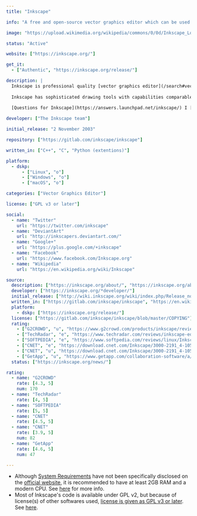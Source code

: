 ```yaml
---
title: "Inkscape"

info: "A free and open-source vector graphics editor which can be used to create or edit vector graphics such as illustrations, diagrams, line arts, charts, logos and complex paintings"

image: "https://upload.wikimedia.org/wikipedia/commons/0/0d/Inkscape_Logo.svg"

status: "Active"

website: ["https://inkscape.org/"]

get_it:
  - ["Authentic", "https://inkscape.org/release/"]

description: |
  Inkscape is professional quality [vector graphics editor](/search#vector_graphics_editor) software which runs on Windows, Mac OS X and GNU/Linux. 
  
  Inkscape has sophisticated drawing tools with capabilities comparable to Adobe Illustrator, CorelDRAW and Xara Xtreme. It can import and export various file formats, including SVG, AI, EPS, PDF, PS and PNG. It has a comprehensive feature set, a simple interface, multi-lingual support and is designed to be extensible; users can customize Inkscape's functionality with add-ons. Inkscape uses Scalable Vector Graphics (SVG), an open XML-based W3C standard, as the native format.
  
  [Questions for Inkscape](https://answers.launchpad.net/inkscape/) I [News](https://inkscape.org/news/) I [Community Forum](https://forum.inkscapecommunity.com/index.php?action=forum) I [Wiki](http://wiki.inkscape.org/wiki/index.php/Inkscape) I [IRC](irc://irc.freenode.org/#inkscape) I [Mailing lists](https://inkscape.org/community/mailing-lists/) I [FAQ](https://inkscape.org/learn/faq/)

developer: ["The Inkscape team"]

initial_release: "2 November 2003"

repository: ["https://gitlab.com/inkscape/inkscape"]

written_in: ["C++", "C", "Python (extentions)"]

platform:
  - dskp:
      - ["Linux", "o"]
      - ["Windows", "o"]
      - ["macOS", "o"]

categories: ["Vector Graphics Editor"]

license: ["GPL v3 or later"]

social:
  - name: "Twitter"
    url: "https://twitter.com/inkscape"
  - name: "DeviantArt"
    url: "http://inkscapers.deviantart.com/"
  - name: "Google+"
    url: "https://plus.google.com/+inkscape"
  - name: "Facebook"
    url: "https://www.facebook.com/Inkscape.org"
  - name: "Wikipedia"
    url: "https://en.wikipedia.org/wiki/Inkscape"

source:
  description: ["https://inkscape.org/about/", "https://inkscape.org/about/overview/"]
  developer: ["https://inkscape.org/*developer/"]
  initial_release: ["http://wiki.inkscape.org/wiki/index.php/Release_notes/0.35", "https://en.wikipedia.org/wiki/Inkscape", "http://wiki.inkscape.org/wiki/index.php/InkscapeHistory"]
  written_in: ["https://gitlab.com/inkscape/inkscape", "https://en.wikipedia.org/wiki/Inkscape"]
  platform:
    - dskp: ["https://inkscape.org/release/"]
  license: ["https://gitlab.com/inkscape/inkscape/blob/master/COPYING"]
  rating:
    - ["G2CROWD", "u", "https://www.g2crowd.com/products/inkscape/reviews"]
    - ["TechRadar", "e", "https://www.techradar.com/reviews/inkscape-editor"]
    - ["SOFTPEDIA", "e", "https://www.softpedia.com/reviews/linux/Inkscape-26626.shtml"]
    - ["CNET", "e", "https://download.cnet.com/Inkscape/3000-2191_4-10527269.html"]
    - ["CNET", "u", "https://download.cnet.com/Inkscape/3000-2191_4-10527269.html"]
    - ["GetApp", "u", "https://www.getapp.com/collaboration-software/a/inkscape-business-graphics-software/reviews/"]
  status: ["https://inkscape.org/news/"]

rating:
  - name: "G2CROWD"
    rate: [4.3, 5]
    num: 170
  - name: "TechRadar"
    rate: [4, 5]
  - name: "SOFTPEDIA"
    rate: [5, 5]
  - name: "CNET"
    rate: [4.5, 5]
  - name: "CNET"
    rate: [3.9, 5]
    num: 82
  - name: "GetApp"
    rate: [4.6, 5]
    num: 47

---
```

* Although [System Requirements](#system_requirements) have not been specifically disclosed on the [official website](#website), it is recommended to have at least 2GB RAM and a modern CPU. See [here](https://forum.inkscapecommunity.com/index.php?PHPSESSID=iit20pe7v0u5o89lc41bihb216&action=articles;sa=view;article=35) for more info.
* Most of Inkscape's code is available under GPL v2, but because of license(s) of other softwares used, [license is given as GPL v3 or later](#license). See [here](https://gitlab.com/inkscape/inkscape/blob/master/COPYING).